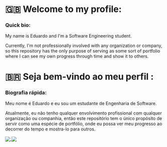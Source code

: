 # :uk:  Welcome to my profile:

### Quick bio: 
My name is Eduardo and I'm a Software Engineering student.

Currently, I'm not professionally involved with any organization or company, so this repository has the only purpose of serving as some sort of portfolio where I can see my own progress through time and show it to others.



# 🇧🇷 Seja bem-vindo ao meu perfil : 

### Biografia rápida: 
Meu nome é Eduardo e eu sou um estudante de Engenharia de Software.

Atualmente, eu não tenho qualquer envolvimento profissional com qualquer organização ou companhia, então este repositório tem o único propósito de servir como uma espécie de portfólio, onde eu possa ver meu progresso ao decorrer do tempo e mostra-lo para outros.

<a href="https://github.com/anuraghazra/github-readme-stats">
  <img align="center" src="https://github-readme-stats.vercel.app/api?username=Eduardo-Junior&show_icons=true&theme=dark" />
</a>
<a href="https://github.com/anuraghazra/github-readme-stats">
  <img align="center" src="https://github-readme-stats.vercel.app/api/top-langs/?username=Eduardo-Junior&theme=dark" />
</a>
